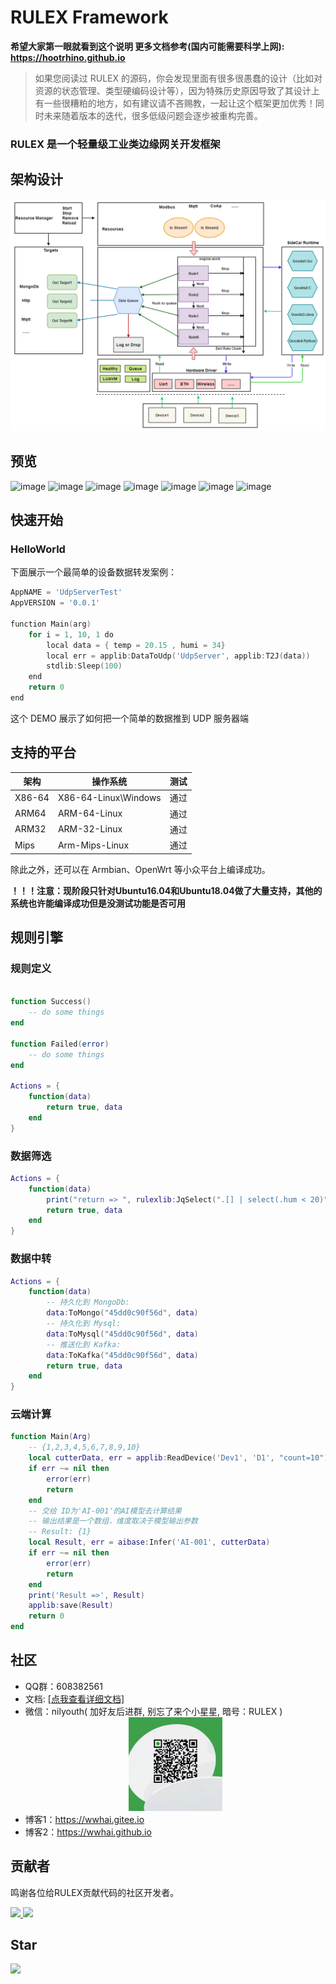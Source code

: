 # RULEX Framework

**希望大家第一眼就看到这个说明 更多文档参考(国内可能需要科学上网): https://hootrhino.github.io**
> 如果您阅读过 RULEX 的源码，你会发现里面有很多很愚蠢的设计（比如对资源的状态管理、类型硬编码设计等），因为特殊历史原因导致了其设计上有一些很糟粕的地方，如有建议请不吝赐教，一起让这个框架更加优秀！同时未来随着版本的迭代，很多低级问题会逐步被重构完善。

### RULEX 是一个轻量级工业类边缘网关开发框架

## 架构设计

<div style="text-align:center">
<img src="./README_RES/structure.png"/>
</div>

## 预览

![image](https://user-images.githubusercontent.com/20577297/249867828-afb6c81f-288e-47f9-b7d2-73330896ac30.png)
![image](https://user-images.githubusercontent.com/20577297/249867911-907827d1-5f1d-4ddb-bab7-3fc792f28c41.png)
![image](https://user-images.githubusercontent.com/20577297/249867961-9ca5c333-28d0-4154-9758-297e0bac3ca3.png)
![image](https://user-images.githubusercontent.com/20577297/249868010-8a5f1ca7-0203-4754-a206-cda48d75e331.png)
![image](https://user-images.githubusercontent.com/20577297/249868079-50ec6002-7447-4eca-9ebd-e32cd4d6caff.png)
![image](https://user-images.githubusercontent.com/20577297/249868117-288fffa0-7b96-4f82-85e1-97470f4dce35.png)
![image](https://user-images.githubusercontent.com/20577297/249868160-9662b07c-d189-4cea-be63-94b210abf908.png)


## 快速开始

### HelloWorld
下面展示一个最简单的设备数据转发案例：
```go
AppNAME = 'UdpServerTest'
AppVERSION = '0.0.1'

function Main(arg)
    for i = 1, 10, 1 do
        local data = { temp = 20.15 , humi = 34}
        local err = applib:DataToUdp('UdpServer', applib:T2J(data))
        stdlib:Sleep(100)
    end
    return 0
end


```
这个 DEMO 展示了如何把一个简单的数据推到 UDP 服务器端


## 支持的平台

| 架构   | 操作系统             | 测试 |
| ------ | -------------------- | ---- |
| X86-64 | X86-64-Linux\Windows | 通过 |
| ARM64  | ARM-64-Linux         | 通过 |
| ARM32  | ARM-32-Linux         | 通过 |
| Mips   | Arm-Mips-Linux       | 通过 |

除此之外，还可以在 Armbian、OpenWrt 等小众平台上编译成功。

**！！！注意：现阶段只针对Ubuntu16.04和Ubuntu18.04做了大量支持，其他的系统也许能编译成功但是没测试功能是否可用**

## 规则引擎

### 规则定义

```lua

function Success()
    -- do some things
end

function Failed(error)
    -- do some things
end

Actions = {
    function(data)
        return true, data
    end
}

```

### 数据筛选

```lua
Actions = {
    function(data)
        print("return => ", rulexlib:JqSelect(".[] | select(.hum < 20)", data))
        return true, data
    end
}
```

### 数据中转

```lua
Actions = {
    function(data)
        -- 持久化到 MongoDb:
        data:ToMongo("45dd0c90f56d", data)
        -- 持久化到 Mysql:
        data:ToMysql("45dd0c90f56d", data)
        -- 推送化到 Kafka:
        data:ToKafka("45dd0c90f56d", data)
        return true, data
    end
}
```

### 云端计算

```lua
function Main(Arg)
    -- {1,2,3,4,5,6,7,8,9,10}
    local cutterData, err = applib:ReadDevice('Dev1', 'D1', "count=10")
    if err ~= nil then
        error(err)
        return
    end
    -- 交给 ID为'AI-001'的AI模型去计算结果
    -- 输出结果是一个数组，维度取决于模型输出参数
    -- Result: {1}
    local Result, err = aibase:Infer('AI-001', cutterData)
    if err ~= nil then
        error(err)
        return
    end
    print('Result =>', Result)
    applib:save(Result)
    return 0
end
```

## 社区

- QQ群：608382561
- 文档: <a href="https://hootrhino.github.io">[点我查看详细文档]</a>
- 微信：nilyouth( 加好友后进群, 别忘了来个小星星, 暗号：RULEX )
  <div style="text-align:center">
    <img src="./README_RES/wx.jpg" width="150px" />
  </div>
- 博客1：https://wwhai.gitee.io
- 博客2：https://wwhai.github.io

## 贡献者
鸣谢各位给RULEX贡献代码的社区开发者。

<a href="#">
  <img src="https://contributors-img.web.app/image?repo=hootrhino/rulex" />
  <img src="https://contributors-img.web.app/image?repo=hootrhino/rulex-dashboard-vue-old" />
</a>

## Star
<img src="https://starchart.cc/hootrhino/rulex.svg">
